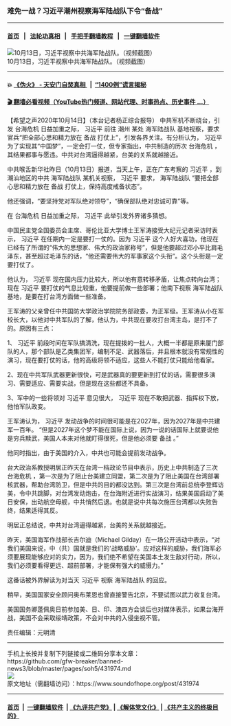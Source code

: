 ### 难免一战？习近平潮州视察海军陆战队下令“备战”
------------------------

#### [首页](https://github.com/gfw-breaker/banned-news3/blob/master/README.md) &nbsp;&nbsp;|&nbsp;&nbsp; [法轮功真相](https://github.com/begood0513/basic/blob/master/README.md)  &nbsp;&nbsp;|&nbsp;&nbsp; [手把手翻墙教程](https://github.com/gfw-breaker/guides/wiki)  &nbsp;&nbsp;|&nbsp;&nbsp; [一键翻墙软件](https://github.com/gfw-breaker/nogfw/blob/master/README.md)  



<div><img alt="10月13日，习近平视察中共海军陆战队。（视频截图）" src="https://img.soundofhope.org/2020-10/1602679160465.png"/>
<br/><figcaption class="caption">
 10月13日，习近平视察中共海军陆战队。（视频截图）
</figcaption></div><hr/>

#### 💥 [《伪火》 - 天安门自焚真相 ](http://158.247.195.190:10000/videos/blog/weihuo.html)&nbsp; |&nbsp; [“1400例”谎言揭秘  ](http://158.247.195.190:10000/videos/blog/jiexi1400.html)

#### [ 🎬  翻墙必看视频（YouTube热门频道、网站代理、时事热点、历史事件 ...）](https://github.com/gfw-breaker/links/blob/master/banned.md)

<div><div class="Content__Wrapper sc-1bvya0-0 grZQxZ">
 <p class="meta-top">
  <span class="meta">
   【希望之声2020年10月14日】（本台记者杨正综合报导）
  </span>
  中共军机不断绕台，引发
  <ok href="/term/17690">
   台海危机
  </ok>
  日益加重之际，
  <ok href="/term/1063">
   习近平
  </ok>
  前往
  <ok href="/term/74684">
   潮州
  </ok>
  某处
  <ok href="/term/8646">
   海军陆战队
  </ok>
  基地视察，要求官兵“把全部心思和精力放在
  <ok href="/term/112837">
   备战
  </ok>
  打仗上”，引发各界关注。有分析认为，
  <ok href="/term/1063">
   习近平
  </ok>
  为了实现其“中国梦”，一定会打一仗，但专家指出，中共制造的历次
  <ok href="/term/17690">
   台海危机
  </ok>
  ，其结果都事与愿违。中共对台湾逼得越紧，台美的关系就越接近。
 </p>
 <p>
  中共喉舌新华社昨日（10月13日）报道，当天上午，正在广东考察的
  <ok href="/term/1063">
   习近平
  </ok>
  ，到潮汕地区的中共
  <ok href="/term/8646">
   海军陆战队
  </ok>
  某机关视察，
  <ok href="/term/1063">
   习近平
  </ok>
  要求，
  <ok href="/term/8646">
   海军陆战队
  </ok>
  “要把全部心思和精力放在
  <ok href="/term/112837">
   备战
  </ok>
  打仗上，保持高度戒备状态”。
 </p>
 <div class="AD_Embed__Wrap-sc-1xslmin-0 igMuqX module desktop">
  <div>
  </div>
 </div>
 <p>
  他还强调，“要坚持党对军队绝对领导”，“确保部队绝对忠诚可靠”等。
 </p>
 <p>
  在
  <ok href="/term/17690">
   台海危机
  </ok>
  日益加重之际，
  <ok href="/term/1063">
   习近平
  </ok>
  此举引发外界诸多猜想。
 </p>
 <p>
  中国民主党全国委员会主席、哥伦比亚大学博士王军涛接受大纪元记者采访时表示，
  <ok href="/term/1063">
   习近平
  </ok>
  在任期内一定是要打一仗的。因为
  <ok href="/term/1063">
   习近平
  </ok>
  这个人好大喜功，他现在已经有了所谓的“伟大的思想家、伟大的政治家称号”，但是他要超过邓小平比肩毛泽东，甚至超过毛泽东的话，“他还需要伟大的军事家这个头衔”。这个头衔是一定要打仗了。
 </p>
 <p>
  他认为，
  <ok href="/term/1063">
   习近平
  </ok>
  现在国内压力比较大，所以他有意转移矛盾，让焦点转向台湾；现在
  <ok href="/term/1063">
   习近平
  </ok>
  要打仗的气息比较重，他要提前做一些部署；他南下视察
  <ok href="/term/8646">
   海军陆战队
  </ok>
  基地，是要在打台湾方面做一些准备。
 </p>
 <p>
  王军涛的父亲曾任中共国防大学政治学院院务部政委，为正军级。王军涛从小在军校长大，以他对中共军队的了解，他认为，中共现在要攻打台湾主岛，是打不了的。原因有三点：
 </p>
 <p>
  1、
  <ok href="/term/1063">
   习近平
  </ok>
  前段时间在军队搞清洗，现在提拨的一批人，大概一半都是原来厦门部队的人，那个部队是乙类集团军，编制不足、武器落后，并且根本就没有常规性的演习，现在要打仗的话，他的高级将领不适应，这些人不能打仗只能给他看家。
 </p>
 <p>
  2、现在中共军队武器更新很快，可是武器真的要更新到打仗的话，需要很多演习、需要适应、需要实战，但是现在这些都还不具备。
 </p>
 <p>
  3、军中的一些将领对
  <ok href="/term/1063">
   习近平
  </ok>
  意见很大，
  <ok href="/term/1063">
   习近平
  </ok>
  现在不敢把武器、指挥权下放，他怕军队政变。
 </p>
 <p>
  王军涛认为，
  <ok href="/term/1063">
   习近平
  </ok>
  发动战争的时间很可能是在2027年，因为2027年是中共建军一百年。 “但是2027年这个梦不能在国际上说，因为一说的话国际上就要说他是穷兵黩武，美国人本来对他就盯得很死，但是他必须要
  <ok href="/term/112837">
   备战
  </ok>
  。”
 </p>
 <p>
  他同时指出，由于美国的介入，中共也可能会提前发动战争。
 </p>
 <p>
  台大政治系教授明居正昨天在台湾一档政论节目中表示，历史上中共制造了三次
  <ok href="/term/17690">
   台海危机
  </ok>
  ，第一次是为了阻止台美建立同盟，第二次是为了阻止美国在台湾部署核武器，帮助台湾防卫，但是中共的目的都没达到。第三次是台湾前总统李登辉访美，令中共跳脚，对台湾发动炮击，在台海附近进行实战演习，结果美国启动了美日安保，出动航空母舰，中共悄然后退。也就是说中共每次施压台湾都以失败告终，结果适得其反。
 </p>
 <p>
  明居正总结说，中共对台湾逼得越紧，台美的关系就越接近。
 </p>
 <p>
  昨天，美国海军作战部长吉尔迪（Michael Gilday）在一场公开活动中表示，“对我们美国来说，中（共）国就是我们的'战略威胁'。应对这样的威胁，我们海军必须要展现能够应对的实力，因为，我们绝不希望在美国本土发生敌对行动，所以，我们必须要看得更远、超前部署，才能保有强大的威慑力。”
 </p>
 <p>
  这番话被外界解读为对当天
  <ok href="/term/1063">
   习近平
  </ok>
  视察
  <ok href="/term/8646">
   海军陆战队
  </ok>
  的回应。
 </p>
 <p>
  稍早，美国国家安全顾问奥布莱恩也曾直接警告北京，不要试图以武力收复台湾。
 </p>
 <p>
  美国国务卿蓬佩奥日前参加美、日、印、澳四方会谈后也对媒体表示，如果台海开战，美国不会采取绥靖政策，不会对中共的入侵坐视不管。
 </p>
 <p class="meta-btm">
  责任编辑：元明清
 </p>
</div>
</div>
<hr/>
手机上长按并复制下列链接或二维码分享本文章：<br/>
https://github.com/gfw-breaker/banned-news3/blob/master/pages/soh5/431974.md <br/>
<a href='https://github.com/gfw-breaker/banned-news3/blob/master/pages/soh5/431974.md'><img src='https://github.com/gfw-breaker/banned-news3/blob/master/pages/soh5/431974.md.png'/></a> <br/>
原文地址（需翻墙访问）：https://www.soundofhope.org/post/431974


------------------------
#### [首页](https://github.com/gfw-breaker/banned-news3/blob/master/README.md) &nbsp;|&nbsp; [一键翻墙软件](https://github.com/gfw-breaker/nogfw/blob/master/README.md) &nbsp;| [《九评共产党》](https://github.com/gfw-breaker/9ping.md/blob/master/README.md#九评之一评共产党是什么) | [《解体党文化》](https://github.com/gfw-breaker/jtdwh.md/blob/master/README.md) | [《共产主义的终极目的》](https://github.com/gfw-breaker/gczydzjmd.md/blob/master/README.md)


<img src='http://gfw-breaker.win/banned-news3/pages/soh5/431974.md' width='0px' height='0px'/>